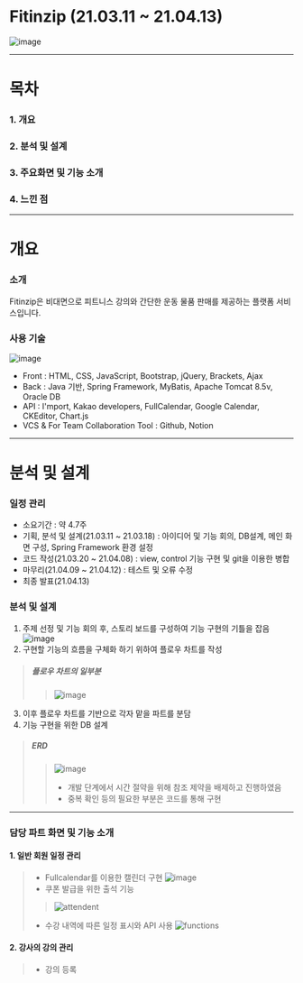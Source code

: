 # Fitinzip (21.03.11 ~ 21.04.13)
![image](https://user-images.githubusercontent.com/78800147/116191320-11616e00-a767-11eb-9493-21234dd410b9.png)
***
# 목차
  ### 1. 개요
  ### 2. 분석 및 설계
  ### 3. 주요화면 및 기능 소개
  ### 4. 느낀 점
***
# 개요
### 소개
Fitinzip은 비대면으로 피트니스 강의와 간단한 운동 물품 판매를 제공하는 플랫폼 서비스입니다.
### 사용 기술
![image](https://user-images.githubusercontent.com/78800147/116201839-e8e07080-a774-11eb-815d-e7111c1671ac.png)
- Front : HTML, CSS, JavaScript, Bootstrap, jQuery, Brackets, Ajax
- Back : Java 기반, Spring Framework, MyBatis, Apache Tomcat 8.5v, Oracle DB
- API : I'mport, Kakao developers, FullCalendar, Google Calendar, CKEditor, Chart.js
- VCS & For Team Collaboration Tool : Github, Notion
***
# 분석 및 설계
### 일정 관리
- 소요기간 : 약 4.7주
- 기획, 분석 및 설계(21.03.11 ~ 21.03.18) : 아이디어 및 기능 회의, DB설계, 메인 화면 구성, Spring Framework 환경 설정
- 코드 작성(21.03.20 ~ 21.04.08) : view, control 기능 구현 및 git을 이용한 병합
- 마무리(21.04.09 ~ 21.04.12) : 테스트 및 오류 수정
- 최종 발표(21.04.13)
### 분석 및 설계
1. 주제 선정 및 기능 회의 후, 스토리 보드를 구성하여 기능 구현의 기틀을 잡음
![image](https://user-images.githubusercontent.com/78800147/116205120-635ebf80-a778-11eb-92d6-f7d5e8c0836d.png)
2. 구현할 기능의 흐름을 구체화 하기 위하여 플로우 차트를 작성
> ##### 플로우 차트의 일부분
> > ![image](https://user-images.githubusercontent.com/78800147/116205255-81c4bb00-a778-11eb-86ef-75d9e070ec27.png)
3. 이후 플로우 차트를 기반으로 각자 맡을 파트를 분담
4. 기능 구현을 위한 DB 설계
> ##### ERD
> > ![image](https://user-images.githubusercontent.com/78800147/116205341-9bfe9900-a778-11eb-9bd0-201ead91a49e.png)
> > - 개발 단계에서 시간 절약을 위해 참조 제약을 배제하고 진행하였음
> > - 중복 확인 등의 필요한 부분은 코드를 통해 구현
***
### 담당 파트 화면 및 기능 소개
#### 1. 일반 회원 일정 관리
> - Fullcalendar를 이용한 캘린더 구현
> ![image](https://user-images.githubusercontent.com/78800147/116505305-7945bf00-a8f5-11eb-9ddb-1a283c3acf5e.png)
> - 쿠폰 발급을 위한 출석 기능
> 
> > ![attendent](https://user-images.githubusercontent.com/78800147/116510140-6801b000-a8ff-11eb-865d-c23277890d68.png)
> - 수강 내역에 따른 일정 표시와 API 사용
> ![functions](https://user-images.githubusercontent.com/78800147/116510414-d3e41880-a8ff-11eb-9dcf-340b15f9d36a.png)


#### 2. 강사의 강의 관리



> - 강의 등록

